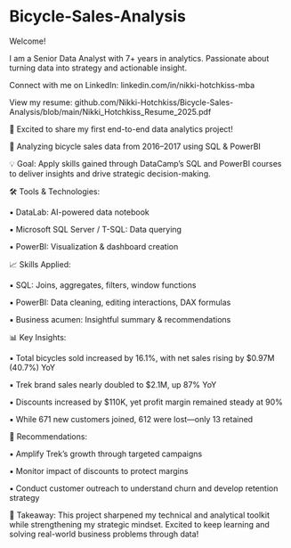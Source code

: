 # Bicycle-Sales-Analysis

Welcome! 

I am a Senior Data Analyst with 7+ years in analytics. Passionate about turning data into strategy and actionable insight.

Connect with me on LinkedIn: linkedin.com/in/nikki-hotchkiss-mba

View my resume: github.com/Nikki-Hotchkiss/Bicycle-Sales-Analysis/blob/main/Nikki_Hotchkiss_Resume_2025.pdf

🚴 Excited to share my first end-to-end data analytics project!

📅 Analyzing bicycle sales data from 2016–2017 using SQL & PowerBI

💡 Goal: Apply skills gained through DataCamp’s SQL and PowerBI courses to deliver insights and drive strategic decision-making.

🛠️ Tools & Technologies:

▪️ DataLab: AI-powered data notebook

▪️ Microsoft SQL Server / T-SQL: Data querying

▪️ PowerBI: Visualization & dashboard creation


📈 Skills Applied:

▪️ SQL: Joins, aggregates, filters, window functions

▪️ PowerBI: Data cleaning, editing interactions, DAX formulas

▪️ Business acumen: Insightful summary & recommendations


📊 Key Insights:

▪️ Total bicycles sold increased by 16.1%, with net sales rising by $0.97M (40.7%) YoY

▪️ Trek brand sales nearly doubled to $2.1M, up 87% YoY

▪️ Discounts increased by $110K, yet profit margin remained steady at 90%

▪️ While 671 new customers joined, 612 were lost—only 13 retained


🧠 Recommendations:

▪️ Amplify Trek’s growth through targeted campaigns

▪️ Monitor impact of discounts to protect margins

▪️ Conduct customer outreach to understand churn and develop retention strategy


🎯 Takeaway: This project sharpened my technical and analytical toolkit while strengthening my strategic mindset. Excited to keep learning and solving real-world business problems through data!

